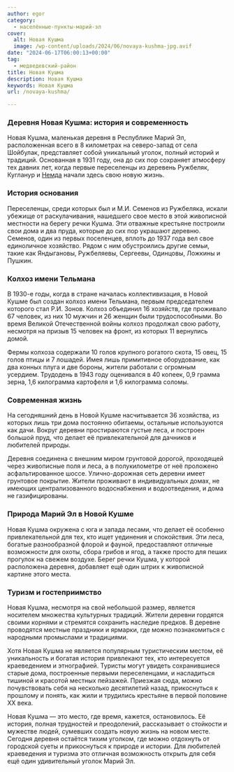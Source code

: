 ```yaml
---
author: egor
category:
  - населённые-пункты-марий-эл
cover:
  alt: Новая Кушма
  image: /wp-content/uploads/2024/06/novaya-kushma-jpg.avif
date: "2024-06-17T06:00:13+00:00"
tag:
  - медведевский-район
title: Новая Кушма
description: Новая Кушма
keywords: Новая Кушма
url: /novaya-kushma/

---
```

### Деревня Новая Кушма: история и современность

Новая Кушма, маленькая деревня в Республике Марий Эл, расположенная всего в 8 километрах на северо-запад от села Шойбулак, представляет собой уникальный уголок, полный историй и традиций. Основанная в 1931 году, она до сих пор сохраняет атмосферу тех давних лет, когда первые переселенцы из деревень Ружбеляк, Кугланур и [Немда](/nemda/) начали здесь свою новую жизнь.

### История основания

Переселенцы, среди которых был и М.И. Семенов из Ружбеляка, искали убежище от раскулачивания, нашедшего свое место в этой живописной местности на берегу речки Кушма. Эти отважные крестьяне построили свои дома и два пруда, которые до сих пор украшают деревню. Семенов, один из первых поселенцев, вплоть до 1937 года вел свое единоличное хозяйство. Рядом с ним обустроились другие семьи, такие как Яндыгановы, Ружбеляевы, Сергеевы, Одинцовы, Ложкины и Пушкин.

### Колхоз имени Тельмана

В 1930-е годы, когда в стране началась коллективизация, в Новой Кушме был создан колхоз имени Тельмана, первым председателем которого стал Р.И. Зонов. Колхоз объединил 16 хозяйств, где проживало 67 человек, из них 10 мужчин и 26 женщин были трудоспособными. Во время Великой Отечественной войны колхоз продолжал свою работу, несмотря на призыв 15 человек на фронт, из которых 11 вернулись домой.

Фермы колхоза содержали 10 голов крупного рогатого скота, 15 овец, 15 голов птицы и 7 лошадей. Имея лишь примитивное оборудование, как два конных плуга и две бороны, жители работали с огромным усердием. Трудодень в 1943 году оценивался в 40 копеек, 0,9 грамма зерна, 1,6 килограмма картофеля и 1,6 килограмма соломы.

### Современная жизнь

На сегодняшний день в Новой Кушме насчитывается 36 хозяйства, из которых лишь три дома постоянно обитаемы, остальные используются как дачи. Вокруг деревни простираются густые леса, и построен большой пруд, что делает её привлекательной для дачников и любителей природы.

Деревня соединена с внешним миром грунтовой дорогой, проходящей через живописные поля и леса, а в полукилометре от неё проложено асфальтированное шоссе. Улично-дорожная сеть деревни имеет грунтовое покрытие. Жители проживают в индивидуальных домах, не имеющих централизованного водоснабжения и водоотведения, и дома не газифицированы.

### Природа Марий Эл в Новой Кушме

Новая Кушма окружена с юга и запада лесами, что делает её особенно привлекательной для тех, кто ищет уединения и спокойствия. Эти леса, богатые разнообразной флорой и фауной, предоставляют отличные возможности для охоты, сбора грибов и ягод, а также просто для пеших прогулок на свежем воздухе. Берег речки Кушма, у которой расположена деревня, добавляет ещё один штрих к живописной картине этого места.

### Туризм и гостеприимство

Новая Кушма, несмотря на свой небольшой размер, является носителем множества культурных традиций. Жители деревни гордятся своими корнями и стремятся сохранить наследие предков. В деревне проводятся местные праздники и ярмарки, где можно познакомиться с народными промыслами и традициями.

Хотя Новая Кушма не является популярным туристическим местом, её уникальность и богатая история привлекают тех, кто интересуется краеведением и этнографией. Туристы могут увидеть сохранившиеся старые дома, построенные первыми переселенцами, и насладиться тишиной и красотой местных пейзажей. Приезжая сюда, можно почувствовать себя на несколько десятилетий назад, прикоснуться к прошлому и понять, как жили и трудились крестьяне в первой половине XX века.

Новая Кушма — это место, где время, кажется, остановилось. Её история, полная трудностей и преодолений, рассказывает о стойкости и мужестве людей, сумевших создать новую жизнь на новом месте. Сегодня деревня остаётся тихим уголком, где можно отдохнуть от городской суеты и прикоснуться к природе и истории. Для любителей краеведения и туризма это отличная возможность открыть для себя ещё один удивительный уголок Марий Эл.

